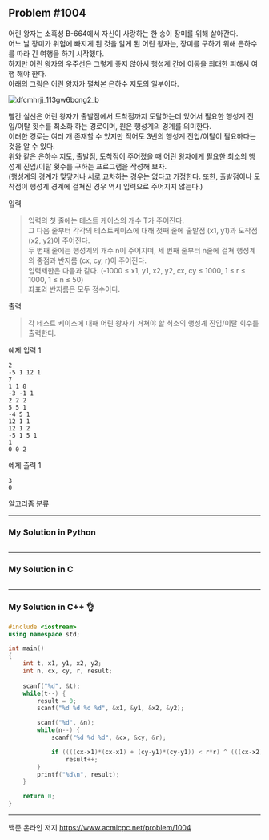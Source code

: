 ## Problem #1004

어린 왕자는 소혹성 B-664에서 자신이 사랑하는 한 송이 장미를 위해 살아간다.\
어느 날 장미가 위험에 빠지게 된 것을 알게 된 어린 왕자는, 장미를 구하기 위해 은하수를 따라 긴 여행을 하기 시작했다.\
하지만 어린 왕자의 우주선은 그렇게 좋지 않아서 행성계 간에 이동을 최대한 피해서 여행 해야 한다.\
아래의 그림은 어린 왕자가 펼쳐본 은하수 지도의 일부이다.

![dfcmhrjj_113gw6bcng2_b](https://user-images.githubusercontent.com/40349353/42150033-6cccf2ee-7e13-11e8-915e-b20254a56de7.gif)

빨간 실선은 어린 왕자가 출발점에서 도착점까지 도달하는데 있어서 필요한 행성계 진입/이탈 횟수를 최소화 하는 경로이며, 원은 행성계의 경계를 의미한다.\
이러한 경로는 여러 개 존재할 수 있지만 적어도 3번의 행성계 진입/이탈이 필요하다는 것을 알 수 있다.\
위와 같은 은하수 지도, 출발점, 도착점이 주어졌을 때 어린 왕자에게 필요한 최소의 행성계 진입/이탈 횟수를 구하는 프로그램을 작성해 보자.\
(행성계의 경계가 맞닿거나 서로 교차하는 경우는 없다고 가정한다. 또한, 출발점이나 도착점이 행성계 경계에 걸쳐진 경우 역시 입력으로 주어지지 않는다.)

입력
> 입력의 첫 줄에는 테스트 케이스의 개수 T가 주어진다.\
> 그 다음 줄부터 각각의 테스트케이스에 대해 첫째 줄에 출발점 (x1, y1)과 도착점 (x2, y2)이 주어진다.\
> 두 번째 줄에는 행성계의 개수 n이 주어지며, 세 번째 줄부터 n줄에 걸쳐 행성계의 중점과 반지름 (cx, cy, r)이 주어진다.\
> 입력제한은 다음과 같다. (-1000 ≤ x1, y1, x2, y2, cx, cy ≤ 1000, 1 ≤ r ≤ 1000, 1 ≤ n ≤ 50)\
> 좌표와 반지름은 모두 정수이다.

출력
> 각 테스트 케이스에 대해 어린 왕자가 거쳐야 할 최소의 행성계 진입/이탈 회수를 출력한다.

예제 입력 1
```
2
-5 1 12 1
7
1 1 8
-3 -1 1
2 2 2
5 5 1
-4 5 1
12 1 1
12 1 2
-5 1 5 1
1
0 0 2
```

예제 출력 1
```
3
0
```

알고리즘 분류
> 

***
### My Solution in Python
```python
```
***
### My Solution in C
```c
```
***
### My Solution in C++ :ok_hand:
```c++
#include <iostream>
using namespace std;

int main()
{
    int t, x1, y1, x2, y2;
    int n, cx, cy, r, result;
	
    scanf("%d", &t);
    while(t--) {
        result = 0;
        scanf("%d %d %d %d", &x1, &y1, &x2, &y2);

        scanf("%d", &n);
        while(n--) {
            scanf("%d %d %d", &cx, &cy, &r);

            if ((((cx-x1)*(cx-x1) + (cy-y1)*(cy-y1)) < r*r) ^ (((cx-x2)*(cx-x2) + (cy-y2)*(cy-y2)) < r*r))
                result++;
        }
        printf("%d\n", result);
    }

    return 0;
}
```
***
백준 온라인 저지 https://www.acmicpc.net/problem/1004
